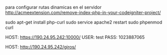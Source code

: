para configurar rutas dinamicas en el servidor http://acmeextension.com/remove-index-php-in-your-codeigniter-project/

sudo apt-get install php-curl
sudo service apache2 restart
sudo phpenmod curl

HOST: https://190.24.95.242:10000/
USER: test
PASS: 1023887065

HOST: http://190.24.95.242/giros/